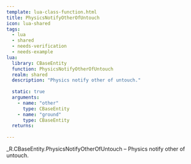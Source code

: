 ```yaml
---
template: lua-class-function.html
title: PhysicsNotifyOtherOfUntouch
icon: lua-shared
tags:
  - lua
  - shared
  - needs-verification
  - needs-example
lua:
  library: CBaseEntity
  function: PhysicsNotifyOtherOfUntouch
  realm: shared
  description: "Physics notify other of untouch."
  
  static: true
  arguments:
    - name: "other"
      type: CBaseEntity
    - name: "ground"
      type: CBaseEntity
  returns:
    
---
```


<div class="lua__search__keywords">
_R.CBaseEntity.PhysicsNotifyOtherOfUntouch &#x2013; Physics notify other of untouch.
</div>
